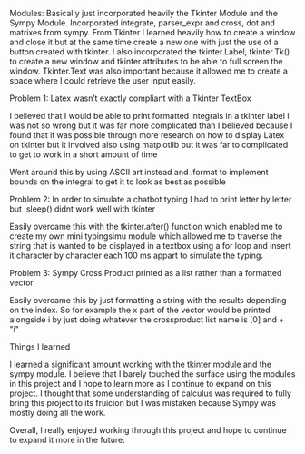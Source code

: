 
Modules: Basically just incorporated heavily the Tkinter Module and the Sympy Module. Incorporated integrate, parser_expr and cross, dot and matrixes from sympy. From Tkinter I learned heavily how to create a window and close it but at the same time create a new one
with just the use of a button created with tkinter. I also incorporated the tkinter.Label, tkinter.Tk() to create a new window and tkinter.attributes to be able to full screen the window. Tkinter.Text was also important because it allowed me to create a space where I could retrieve the user input easily.

Problem 1: Latex wasn’t exactly compliant with a Tkinter TextBox

I believed that I would be
able to print formatted integrals in a tkinter label I was not so wrong but
it was far more complicated than I believed because I found that it was possible through more research on 
how to display Latex on tkinter but it involved also using matplotlib but it was far to complicated to get to work 
in a short amount of time

Went around this by using ASCII art instead and .format to implement bounds on the integral to get it to look 
as best as possible 

Problem 2: In order to simulate a chatbot typing I had to print letter by letter but .sleep() didnt work well with tkinter

Easily overcame this with the tkinter.after() function which enabled me to create my own
mini typingsimu module which allowed me to traverse the string that is wanted to be displayed in a textbox using a for loop and insert 
it character by character each 100 ms appart to simulate the typing.

Problem 3: Sympy Cross Product printed as a list rather than a formatted vector

Easily overcame this by just formatting a string with the results depending on the index. So for example the x part of the vector would be 
printed alongside i by just doing whatever the crossproduct list name is [0] and + "i" 



Things I learned

I learned a significant amount working with the tkinter module and the sympy module. I believe that I barely touched the surface using the
modules in this project and I hope to learn more as I continue to expand on this project. I thought that some understanding of calculus was required 
to fully bring this project to its fruicion but I was mistaken because Sympy was mostly doing all the work.

Overall, I really enjoyed working through this project and hope to continue to expand it more in the future.
